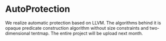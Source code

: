 # AutoProtection
We realize automatic protection based on LLVM. The algorithms behind it is opaque predicate construction algorithm without size constraints and two-dimensional tentmap.
The entire project will be upload next month.
